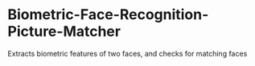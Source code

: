 # Biometric-Face-Recognition-Picture-Matcher
Extracts biometric features of two faces, and checks for matching faces 
